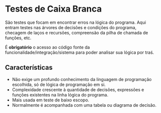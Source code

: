 # Testes de Caixa Branca

São testes que focam em encontrar erros na lógica do programa. Aqui entram testes nas árvores de decisões e condições do programa, checagem de laços e recursões, compreensão da pilha de chamada de funções, etc.

É **obrigatório** o acesso ao código fonte da funcionalidade/integração/sistema para poder analisar sua lógica por traś. 

## Características
- Não exige um profundo conhecimento da linguagem de programação escolhida, só de lógica de programação em si.
- Complexidade crescente à quantidade de decisões, expressões e funções existentes na linha lógica do programa.
- Mais usada em teste de baixo escopo.
- Normalmente é acompanhada com uma tabela ou diagrama de decisão.